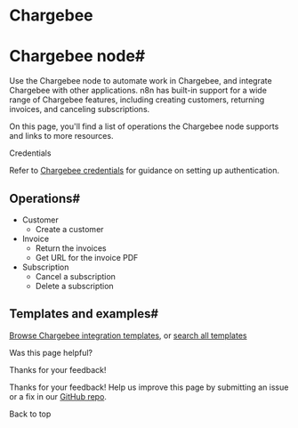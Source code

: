 # Chargebee

[ ](https://github.com/n8n-io/n8n-docs/edit/main/docs/integrations/builtin/app-nodes/n8n-nodes-base.chargebee.md "Edit this page")

# Chargebee node#

Use the Chargebee node to automate work in Chargebee, and integrate Chargebee with other applications. n8n has built-in support for a wide range of Chargebee features, including creating customers, returning invoices, and canceling subscriptions.

On this page, you'll find a list of operations the Chargebee node supports and links to more resources.

Credentials

Refer to [Chargebee credentials](../../credentials/chargebee/) for guidance on setting up authentication. 

## Operations#

  * Customer
    * Create a customer
  * Invoice
    * Return the invoices
    * Get URL for the invoice PDF
  * Subscription
    * Cancel a subscription
    * Delete a subscription



## Templates and examples#

[Browse Chargebee integration templates](https://n8n.io/integrations/chargebee/), or [search all templates](https://n8n.io/workflows/)

Was this page helpful? 

Thanks for your feedback! 

Thanks for your feedback! Help us improve this page by submitting an issue or a fix in our [GitHub repo](https://github.com/n8n-io/n8n-docs). 

Back to top 
